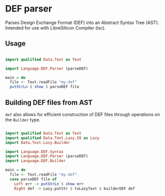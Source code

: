 # DEF parser

Parses Design Exchange Format (DEF) into an Abstract Syntax Tree (AST). Intended for use with LibreSilicon Compiler (lsc).

## Usage

```haskell

import qualified Data.Text as Text

import Language.DEF.Parser (parseDEF)

main = do
  file <- Text.readFile "my.def"
  putStrLn $ show $ parseDEF file


```

## Building DEF files from AST

`def` also allows for efficient construction of DEF files through operations on the `Builder` type.

```haskell

import qualified Data.Text as Text
import qualified Data.Text.Lazy.IO as Lazy
import Data.Text.Lazy.Builder

import Language.DEF.Syntax
import Language.DEF.Parser (parseDEF)
import Language.DEF.Builder

main = do
  file <- Text.readFile "my.def"
  case parseDEF file of
    Left err -> putStrLn $ show err
    Right def -> Lazy.putStr $ toLazyText $ builderDEF def
  
```
